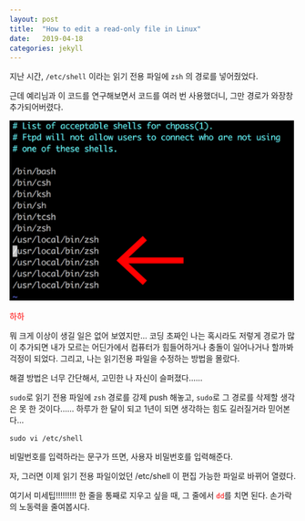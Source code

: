 ```yaml
---
layout: post
title:  "How to edit a read-only file in Linux"
date:   2019-04-18
categories: jekyll
---
```


지난 시간, `/etc/shell` 이라는 읽기 전용 파일에 `zsh` 의 경로를 넣어줬었다.


근데 예리님과 이 코드를 연구해보면서 코드를 여러 번 사용했더니, 그만 경로가 와장창 추가되어버렸다.

<img src="/img/190418/shell1.png" width="500px">

<p style="color: red"> 하하 </p>

뭐 크게 이상이 생길 일은 없어 보였지만... 코딩 초짜인 나는 혹시라도 저렇게 경로가 많이 추가되면 내가 모르는 어딘가에서 컴퓨터가 힘들어하거나 충돌이 일어나거나 할까봐 걱정이 되었다. 그리고, 나는 읽기전용 파일을 수정하는 방법을 몰랐다.


해결 방법은 너무 간단해서, 고민한 나 자신이 슬퍼졌다......

`sudo`로 읽기 전용 파일에 `zsh` 경로를 강제 push 해놓고, `sudo`로 그 경로를 삭제할 생각은 못 한 것이다...... 하루가 한 달이 되고 1년이 되면 생각하는 힘도 길러질거라 믿어본다...


```
sudo vi /etc/shell
```

비밀번호를 입력하라는 문구가 뜨면, 사용자 비밀번호를 입력해준다.

자, 그러면 이제 읽기 전용 파일이었던 /etc/shell 이 편집 가능한 파일로 바뀌어 열렸다.

여기서 미세팁!!!!!!!!! 한 줄을 통째로 지우고 싶을 때, 그 줄에서 <span style="color: red">`dd`</span>를 치면 된다.
손가락의 노동력을 줄여봅시다.

